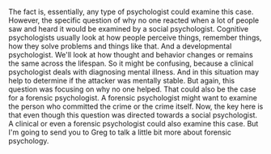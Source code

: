 The fact is, essentially, any type of psychologist could examine this case. However, the specific question of why no one reacted when a lot of people saw and heard it would be examined by a social psychologist. Cognitive psychologists usually look at how people perceive things, remember things, how they solve problems and things like that. And a developmental psychologist. We'll look at how thought and behavior changes or remains the same across the lifespan. So it might be confusing, because a clinical psychologist deals with diagnosing mental illness. And in this situation may help to determine if the attacker was mentally stable. But again, this question was focusing on why no one helped. That could also be the case for a forensic psychologist. A forensic psychologist might want to examine the person who committed the crime or the crime itself. Now, the key here is that even though this question was directed towards a social psychologist. A clinical or even a forensic psychologist could also examine this case. But I'm going to send you to Greg to talk a little bit more about forensic psychology. 